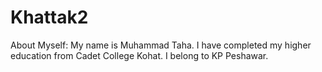 # Khattak2
About Myself: My name is Muhammad Taha. I have completed my higher education from Cadet College Kohat. I belong to KP Peshawar.
